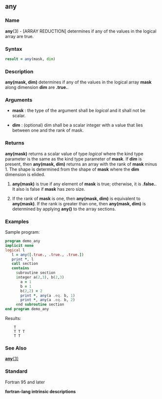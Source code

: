 ## any

### **Name**

**any**(3) - \[ARRAY REDUCTION\] determines if any of the values in the logical array are true.

### **Syntax**

```fortran
result = any(mask, dim)
```

### **Description**

**any(mask, dim)** determines if any of the values in the logical
array **mask** along dimension **dim** are **.true.**.

### **Arguments**

- **mask**
  : the type of the argument shall be _logical_ and it shall not be
  scalar.

- **dim**
  : (optional) dim shall be a scalar integer with a value that lies
  between one and the rank of mask.

### **Returns**

**any(mask)** returns a scalar value of type _logical_ where the kind type
parameter is the same as the kind type parameter of **mask**. If **dim** is
present, then **any(mask, dim)** returns an array with the rank of **mask**
minus 1. The shape is determined from the shape of **mask** where the **dim**
dimension is elided.

1.  **any(mask)** is true if any element of **mask** is true; otherwise, it
    is **.false.**. It also is false if **mask** has zero size.

2.  If the rank of **mask** is one, then **any(mask, dim)** is equivalent to
    **any(mask)**. If the rank is greater than one, then **any(mask,
    dim)** is determined by applying **any()** to the array sections.

### **Examples**

Sample program:

```fortran
program demo_any
implicit none
logical l
   l = any([.true., .true., .true.])
   print *, l
   call section
   contains
     subroutine section
     integer a(2,3), b(2,3)
       a = 1
       b = 1
       b(2,2) = 2
       print *, any(a .eq. b, 1)
       print *, any(a .eq. b, 2)
     end subroutine section
end program demo_any
```

Results:

```text
    T
    T T T
    T T
```
### **See Also**
[**any**(3)](ALL)

### **Standard**

Fortran 95 and later

__fortran-lang intrinsic descriptions__
